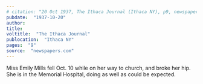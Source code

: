 ```yaml
---
# citation: "20 Oct 1937, The Ithaca Journal (Ithaca NY), p9, newspapers.com"
pubdate:  "1937-10-20"
author: 
title: 
voltitle:  "The Ithaca Journal"
publocation:  "Ithaca NY"
pages:  "9"
source:  "newspapers.com"
---
```

Miss Emily Mills fell Oct. 10 while on her way to church, and broke her hip. She is in the Memorial Hospital, doing as well as could be expected.
